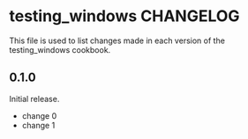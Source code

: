 # testing_windows CHANGELOG

This file is used to list changes made in each version of the testing_windows cookbook.

## 0.1.0

Initial release.

- change 0
- change 1
